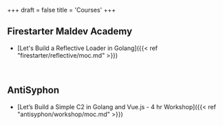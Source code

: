 +++
draft = false
title = 'Courses'
+++


## Firestarter Maldev Academy
- [Let's Build a Reflective Loader in Golang]({{< ref "firestarter/reflective/moc.md" >}})
<!---[Let's Build a C2 over DNS Simulator]({{< ref "firestarter/c2dns/moc.md" >}}) --->

<br>

## AntiSyphon 
- [Let’s Build a Simple C2 in Golang and Vue.js - 4 hr Workshop]({{< ref "antisyphon/workshop/moc.md" >}})

<br>


